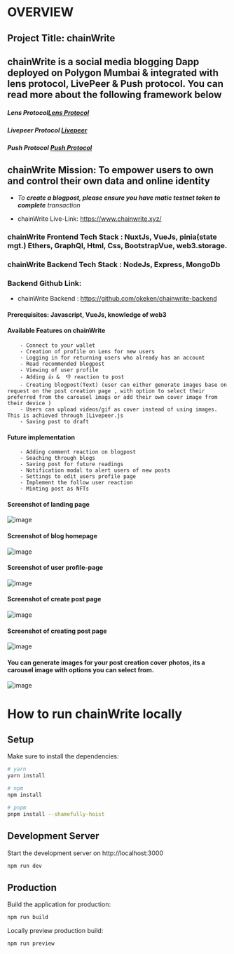 # **OVERVIEW**

## Project Title: chainWrite

## chainWrite is a social media blogging Dapp deployed on Polygon Mumbai & integrated with lens protocol, LivePeer & Push protocol. You can read more about the following framework below

 ##### Lens Protocol[Lens Protocol](https://www.lens.dev/)
##### Livepeer Protocol [Livepeer](https://livepeer.org/)
##### Push Protocol [Push Protocol](https://push.org/)

## chainWrite Mission: To empower users to own and control their own data and online identity

 - *To **create a blogpost, please ensure you have matic testnet token to complete** transaction*

 <!-- - *Profile creation for new user takes about 1-2 hrs on Lens, **while waiting for your profile to get created, you can only login to chainWrite platform to read blogs, view users profile & once your profile is created successfully you will have access to all of the available features e.g creating your blogpost, adding like & unlike reaction to post, view blogpost &** more* -->

- chainWrite Live-Link: https://www.chainwrite.xyz/

<!-- #### LENS PROTOCOL: is a composable and decentralized social graph. It lets creators take ownership of their content wherever they go in the digital garden of the decentralized internet, It functions on the polygon Proof Of Stake Blockchain ecosystem. You can read more here [Lens Protocol](https://www.lens.dev/) -->

### chainWrite Frontend Tech Stack : NuxtJs, VueJs, pinia(state mgt.) Ethers, GraphQl, Html, Css, BootstrapVue, web3.storage.

### chainWrite Backend Tech Stack : NodeJs, Express, MongoDb
<!-- ### The backend is use to track users that their profile has been created but still pending -->
### Backend Github Link: 
- chainWrite Backend : https://github.com/okeken/chainwrite-backend

#### Prerequisites: Javascript, VueJs, knowledge of web3

<!-- - Connect to your wallet -->

 <!-- Available Features on chainWrite -->
#### Available Features on chainWrite
        - Connect to your wallet
        - Creation of profile on Lens for new users
        - Logging in for returning users who already has an account
        - Read recommended blogpost
        - Viewing of user profile
        - Adding 👍 &  👎 reaction to post
        - Creating blogpost(Text) (user can either generate images base on request on the post creation page , with option to select their preferred from the carousel imags or add their own cover image from their device )
        - Users can upload videos/gif as cover instead of using images. This is achieved through [Livepeer.js 
        - Saving post to draft

 #### Future implementation
        - Adding comment reaction on blogpost
        - Seaching through blogs
        - Saving post for future readings
        - Notification modal to alert users of new posts
        - Settings to edit users profile page
        - Implement the follow user reaction
        - Minting post as NFTs
       
        
#### Screenshot of landing page
![image](./images/homepage.png "landing page")

#### Screenshot of blog homepage
![image](./images/blogpage.JPG "blog homepage")

#### Screenshot of user profile-page
![image](./images/profile.png "profile page")

#### Screenshot of create post page
![image](./images/createPost.png "post page")

#### Screenshot of creating post page
![image](./images/signingT.JPG "post page")

#### You can generate images for your post creation cover photos, its a carousel image with options you can select from.
![image](./images/generateImg.JPG "post page")


# How to run chainWrite locally

## Setup

Make sure to install the dependencies:

```bash
# yarn
yarn install

# npm
npm install

# pnpm
pnpm install --shamefully-hoist
```

## Development Server

Start the development server on http://localhost:3000

```bash
npm run dev
```

## Production

Build the application for production:

```bash
npm run build
```

Locally preview production build:

```bash
npm run preview
```
